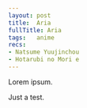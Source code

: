 ```yaml
---
layout: post
title:  Aria
fullTitle: Aria
tags:   anime
recs:
- Natsume Yuujinchou
- Hotarubi no Mori e
---
```


Lorem ipsum.

Just a test.